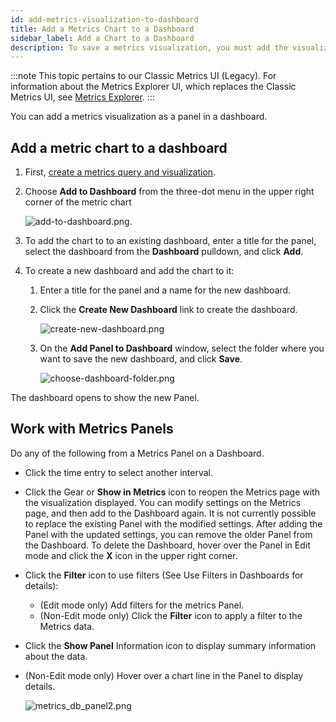 ```yaml
---
id: add-metrics-visualization-to-dashboard
title: Add a Metrics Chart to a Dashboard
sidebar_label: Add a Chart to a Dashboard
description: To save a metrics visualization, you must add the visualization as a new Panel in a Dashboard.
---
```


:::note
This topic pertains to our Classic Metrics UI (Legacy). For information about the Metrics Explorer UI, which replaces the Classic Metrics UI, see [Metrics Explorer](../metrics-queries/metrics-explorer.md).
:::

You can add a metrics visualization as a panel in a dashboard.

## Add a metric chart to a dashboard

1. First, [create a metrics query and visualization](create-metrics-visualization.md).
1. Choose **Add to Dashboard** from the three-dot menu in the upper right corner of the metric chart  

    ![add-to-dashboard.png](/img/metrics/add-to-dashboard.png). 

1. To add the chart to to an existing dashboard, enter a title for the panel, select the dashboard from the **Dashboard** pulldown, and click **Add**.  
1. To create a new dashboard and add the chart to it:  
   1. Enter a title for the panel and a name for the new dashboard.
   1. Click the **Create New Dashboard** link to create the dashboard.  

        ![create-new-dashboard.png](/img/metrics/create-new-dashboard.png)

   1. On the **Add Panel to Dashboard** window, select the folder where you want to save the new dashboard, and click **Save**.  

        ![choose-dashboard-folder.png](/img/metrics/choose-dashboard-folder.png)

The dashboard opens to show the new Panel. 

## Work with Metrics Panels

Do any of the following from a Metrics Panel on a Dashboard.

* Click the time entry to select another interval.
* Click the Gear or **Show in Metrics** icon to reopen the Metrics page with the visualization displayed. You can modify settings on the Metrics page, and then add to the Dashboard again. It is not currently possible to replace the existing Panel with the modified settings. After adding the Panel with the updated settings, you can remove the older Panel from the Dashboard. To delete the Dashboard, hover over the Panel in Edit mode and click the **X** icon in the upper right corner.
* Click the **Filter** icon to use filters (See Use Filters in Dashboards for details):
    * (Edit mode only) Add filters for the metrics Panel.
    * (Non-Edit mode only) Click the **Filter** icon to apply a filter to the Metrics data.
* Click the **Show Panel** Information icon to display summary information about the data.
* (Non-Edit mode only) Hover over a chart line in the Panel to display details.  

    ![metrics_db_panel2.png](/img/metrics/metric-hover.png)
